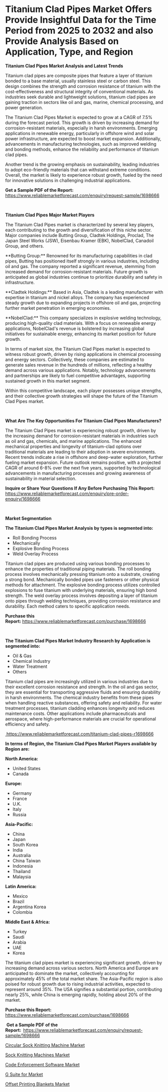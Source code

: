 <p><h1>Titanium Clad Pipes Market Offers Provide Insightful Data for the Time Period from 2025 to 2032 and also Provide Analysis Based on Application, Type, and Region</h1></p><p><strong>Titanium Clad Pipes Market Analysis and Latest Trends</strong></p>
<p><p>Titanium clad pipes are composite pipes that feature a layer of titanium bonded to a base material, usually stainless steel or carbon steel. This design combines the strength and corrosion resistance of titanium with the cost-effectiveness and structural integrity of conventional materials. As industries seek durable and lightweight solutions, titanium clad pipes are gaining traction in sectors like oil and gas, marine, chemical processing, and power generation.</p><p>The Titanium Clad Pipes Market is expected to grow at a CAGR of 7.5% during the forecast period. This growth is driven by increasing demand for corrosion-resistant materials, especially in harsh environments. Emerging applications in renewable energy, particularly in offshore wind and solar power infrastructure, are expected to boost market expansion. Additionally, advancements in manufacturing technologies, such as improved welding and bonding methods, enhance the reliability and performance of titanium clad pipes.</p><p>Another trend is the growing emphasis on sustainability, leading industries to adopt eco-friendly materials that can withstand extreme conditions. Overall, the market is likely to experience robust growth, fueled by the need for innovative solutions in challenging industrial applications.</p></p>
<p><strong>Get a Sample PDF of the Report:&nbsp;</strong> <a href="https://www.reliablemarketforecast.com/enquiry/request-sample/1698666?utm_campaign=1110&utm_medium=2&utm_source=Github&utm_content=ia&utm_term=27032025&utm_id=titanium-clad-pipes">https://www.reliablemarketforecast.com/enquiry/request-sample/1698666</a></p>
<p>&nbsp;</p>
<p><strong>Titanium Clad Pipes Major Market Players</strong></p>
<p><p>The Titanium Clad Pipes market is characterized by several key players, each contributing to the growth and diversification of this niche sector. Major companies include Butting Group, Cladtek Holdings, Proclad, The Japan Steel Works (JSW), Eisenbau Kramer (EBK), NobelClad, Canadoil Group, and others.</p><p>**Butting Group:** Renowned for its manufacturing capabilities in clad pipes, Butting has positioned itself strongly in various industries, including oil and gas. The company reported a significant revenue, stemming from increased demand for corrosion-resistant materials. Future growth is anticipated as global industries continue to prioritize durability and safety in infrastructure.</p><p>**Cladtek Holdings:** Based in Asia, Cladtek is a leading manufacturer with expertise in titanium and nickel alloys. The company has experienced steady growth due to expanding projects in offshore oil and gas, projecting further market penetration in emerging economies.</p><p>**NobelClad:** This company specializes in explosive welding technology, producing high-quality clad materials. With a focus on renewable energy applications, NobelClad's revenue is bolstered by increasing global initiatives for sustainable energy, enhancing its market position for future growth.</p><p>In terms of market size, the Titanium Clad Pipes market is expected to witness robust growth, driven by rising applications in chemical processing and energy sectors. Collectively, these companies are estimated to generate sales revenue in the hundreds of millions, reflecting a healthy demand across various applications. Notably, technology advancements and partnerships are likely to fuel competitive advantages, supporting sustained growth in this market segment.</p><p>Within this competitive landscape, each player possesses unique strengths, and their collective growth strategies will shape the future of the Titanium Clad Pipes market.</p></p>
<p>&nbsp;</p>
<p><strong>What Are The Key Opportunities For Titanium Clad Pipes Manufacturers?</strong></p>
<p><p>The Titanium Clad Pipes market is experiencing robust growth, driven by the increasing demand for corrosion-resistant materials in industries such as oil and gas, chemicals, and marine applications. The enhanced mechanical properties and longevity of titanium-clad options over traditional materials are leading to their adoption in severe environments. Recent trends indicate a rise in offshore and deep-water exploration, further fueling market expansion. Future outlook remains positive, with a projected CAGR of around 6-8% over the next five years, supported by technological advancements in manufacturing processes and growing awareness of sustainability in material selection.</p></p>
<p><strong>Inquire or Share Your Questions If Any Before Purchasing This Report:</strong> <a href="https://www.reliablemarketforecast.com/enquiry/pre-order-enquiry/1698666?utm_campaign=1110&utm_medium=2&utm_source=Github&utm_content=ia&utm_term=27032025&utm_id=titanium-clad-pipes">https://www.reliablemarketforecast.com/enquiry/pre-order-enquiry/1698666</a></p>
<p>&nbsp;</p>
<p><strong>Market Segmentation</strong></p>
<p><strong>The Titanium Clad Pipes Market Analysis by types is segmented into:</strong></p>
<p><ul><li>Roll Bonding Process</li><li>Mechanically</li><li>Explosive Bonding Process</li><li>Weld Overlay Process</li></ul></p>
<p><p>Titanium clad pipes are produced using various bonding processes to enhance the properties of traditional piping materials. The roll bonding process involves mechanically pressing titanium onto a substrate, creating a strong bond. Mechanically bonded pipes use fasteners or other physical methods for attachment. The explosive bonding process utilizes controlled explosions to fuse titanium with underlying materials, ensuring high bond strength. The weld overlay process involves depositing a layer of titanium onto pipes through welding techniques, providing corrosion resistance and durability. Each method caters to specific application needs.</p></p>
<p><strong>Purchase this Report:&nbsp;</strong><a href="https://www.reliablemarketforecast.com/purchase/1698666?utm_campaign=1110&utm_medium=2&utm_source=Github&utm_content=ia&utm_term=27032025&utm_id=titanium-clad-pipes">https://www.reliablemarketforecast.com/purchase/1698666</a></p>
<p>&nbsp;</p>
<p><strong>The Titanium Clad Pipes Market Industry Research by Application is segmented into:</strong></p>
<p><ul><li>Oil & Gas</li><li>Chemical Industry</li><li>Water Treatment</li><li>Others</li></ul></p>
<p><p>Titanium clad pipes are increasingly utilized in various industries due to their excellent corrosion resistance and strength. In the oil and gas sector, they are essential for transporting aggressive fluids and ensuring durability in harsh environments. The chemical industry benefits from these pipes when handling reactive substances, offering safety and reliability. For water treatment processes, titanium cladding enhances longevity and reduces maintenance costs. Other applications include pharmaceuticals and aerospace, where high-performance materials are crucial for operational efficiency and safety.</p></p>
<p><a href="https://www.reliablemarketforecast.com/titanium-clad-pipes-r1698666?utm_campaign=1110&utm_medium=2&utm_source=Github&utm_content=ia&utm_term=27032025&utm_id=titanium-clad-pipes">&nbsp;https://www.reliablemarketforecast.com/titanium-clad-pipes-r1698666</a></p>
<p><strong>In terms of Region, the Titanium Clad Pipes Market Players available by Region are:</strong></p>
<p>
    <p> <strong> North America: </strong>
        <ul>
            <li>United States</li>
            <li>Canada</li>
        </ul>
        </p> 
    <p> <strong> Europe: </strong>
        <ul>
            <li>Germany</li>
            <li>France</li>
            <li>U.K.</li>
            <li>Italy</li>
            <li>Russia</li>
        </ul>
        </p> 
    <p> <strong> Asia-Pacific: </strong>
        <ul>
            <li>China</li>
            <li>Japan</li>
            <li>South Korea</li>
            <li>India</li>
            <li>Australia</li>
            <li>China Taiwan</li>
            <li>Indonesia</li>
            <li>Thailand</li>
            <li>Malaysia</li>
        </ul>
        </p> 
    <p> <strong> Latin America: </strong>
        <ul>
            <li>Mexico</li>
            <li>Brazil</li>
            <li>Argentina Korea</li>
            <li>Colombia</li>
        </ul>
        </p> 
    <p> <strong> Middle East & Africa: </strong>
        <ul>
            <li>Turkey</li>
            <li>Saudi</li>
            <li>Arabia</li>
            <li>UAE</li>
            <li>Korea</li>
        </ul>
    </p>
    </p>
<p><p>The titanium clad pipes market is experiencing significant growth, driven by increasing demand across various sectors. North America and Europe are anticipated to dominate the market, collectively accounting for approximately 45% of the total market share. The Asia-Pacific region is also poised for robust growth due to rising industrial activities, expected to represent around 35%. The USA signifies a substantial portion, contributing nearly 25%, while China is emerging rapidly, holding about 20% of the market.</p></p>
<p><strong>Purchase this Report: </strong><a href="https://www.reliablemarketforecast.com/purchase/1698666?utm_campaign=1110&utm_medium=2&utm_source=Github&utm_content=ia&utm_term=27032025&utm_id=titanium-clad-pipes">https://www.reliablemarketforecast.com/purchase/1698666</a></p>
<p>&nbsp;<strong>Get a Sample PDF of the Report:&nbsp;&nbsp;</strong><a href="https://www.reliablemarketforecast.com/enquiry/request-sample/1698666?utm_campaign=1110&utm_medium=2&utm_source=Github&utm_content=ia&utm_term=27032025&utm_id=titanium-clad-pipes">https://www.reliablemarketforecast.com/enquiry/request-sample/1698666</a></p>
<p><strong></strong></p>
<p><p><a href="https://github.com/larotnanonhx/Market-Research-Report-List-1/blob/main/circular-sock-knitting-machine-market.md?utm_campaign=1110&utm_medium=2&utm_source=Github&utm_content=ia&utm_term=27032025&utm_id=titanium-clad-pipes">Circular Sock Knitting Machine Market</a></p><p><a href="https://github.com/linnuripat/Market-Research-Report-List-1/blob/main/sock-knitting-machines-market.md?utm_campaign=1110&utm_medium=2&utm_source=Github&utm_content=ia&utm_term=27032025&utm_id=titanium-clad-pipes">Sock Knitting Machines Market</a></p><p><a href="https://github.com/romeoacuffap/Market-Research-Report-List-1/blob/main/code-enforcement-software-market.md?utm_campaign=1110&utm_medium=2&utm_source=Github&utm_content=ia&utm_term=27032025&utm_id=titanium-clad-pipes">Code Enforcement Software Market</a></p><p><a href="https://github.com/kelttnandan9/Market-Research-Report-List-1/blob/main/g-suite-for-market.md?utm_campaign=1110&utm_medium=2&utm_source=Github&utm_content=ia&utm_term=27032025&utm_id=titanium-clad-pipes">G Suite for Market</a></p><p><a href="https://github.com/borsiflorsfa/Market-Research-Report-List-1/blob/main/offset-printing-blankets-market.md?utm_campaign=1110&utm_medium=2&utm_source=Github&utm_content=ia&utm_term=27032025&utm_id=titanium-clad-pipes">Offset Printing Blankets Market</a></p></p>